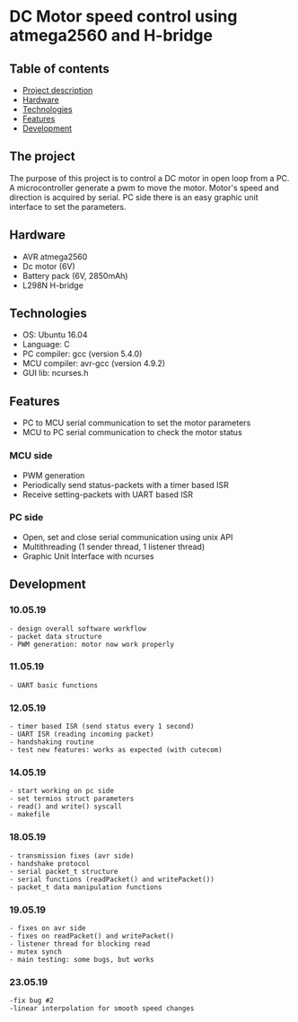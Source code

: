 # DC Motor speed control using atmega2560 and H-bridge

## Table of contents
* [Project description](#the-project)
* [Hardware](#hardware)
* [Technologies](#technologies)
* [Features](#features)
* [Development](#development)

## The project
The purpose of this project is to control a DC motor in open loop from a PC. A microcontroller generate a pwm to move the motor. Motor's speed and direction is acquired by serial. PC side there is an easy graphic unit interface to set the parameters.


## Hardware
* AVR atmega2560
* Dc motor (6V)
* Battery pack (6V, 2850mAh)
* L298N H-bridge

## Technologies

* OS: Ubuntu 16.04
* Language: C
* PC compiler: gcc (version 5.4.0)
* MCU compiler: avr-gcc (version 4.9.2)
* GUI lib: ncurses.h

## Features
* PC to MCU serial communication to set the motor parameters
* MCU to PC serial communication to check the motor status

### MCU side

* PWM generation
* Periodically send status-packets with a timer based ISR
* Receive setting-packets with UART based ISR

### PC side
* Open, set and close serial communication using unix API
* Multithreading (1 sender thread, 1 listener thread)
* Graphic Unit Interface with ncurses


## Development

### 10.05.19
	- design overall software workflow
	- packet data structure
	- PWM generation: motor now work properly
	
### 11.05.19
	- UART basic functions
	
### 12.05.19
	- timer based ISR (send status every 1 second)
	- UART ISR (reading incoming packet)
	- handshaking routine
	- test new features: works as expected (with cutecom)

### 14.05.19
	- start working on pc side
	- set termios struct parameters
	- read() and write() syscall
	- makefile

### 18.05.19
	- transmission fixes (avr side)
	- handshake protocol
	- serial packet_t structure
	- serial functions (readPacket() and writePacket())
	- packet_t data manipulation functions
	
### 19.05.19
	- fixes on avr side
	- fixes on readPacket() and writePacket()
	- listener thread for blocking read
	- mutex synch
	- main testing: some bugs, but works

### 23.05.19
	-fix bug #2
	-linear interpolation for smooth speed changes
